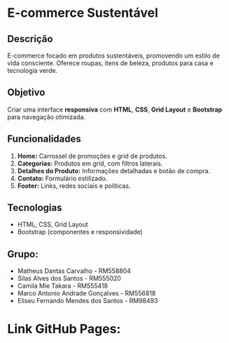 # E-commerce Sustentável

## Descrição

E-commerce focado em produtos sustentáveis, promovendo um estilo de vida consciente. Oferece roupas, itens de beleza, produtos para casa e tecnologia verde.

## Objetivo

Criar uma interface **responsiva** com **HTML**, **CSS**, **Grid Layout** e **Bootstrap** para navegação otimizada.

## Funcionalidades

1. **Home:** Carrossel de promoções e grid de produtos.
2. **Categorias:** Produtos em grid, com filtros laterais.
3. **Detalhes do Produto:** Informações detalhadas e botão de compra.
4. **Contato:** Formulário estilizado.
5. **Footer:** Links, redes sociais e políticas.

## Tecnologias

- HTML, CSS, Grid Layout
- Bootstrap (componentes e responsividade)

## Grupo:

- Matheus Dantas Carvalho - RM558804
- Silas Alves dos Santos - RM555020
- Camila Mie Takara - RM555418
- Marco Antonio Andrade Gonçalves - RM556818
- Eliseu Fernando Mendes dos Santos - RM98493

# Link GitHub Pages:
